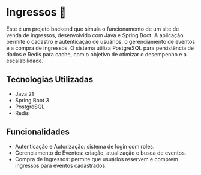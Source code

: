 # Ingressos 🎫
Este é um projeto backend que simula o funcionamento de um site de venda de ingressos, desenvolvido com Java e Spring Boot. A aplicação permite o cadastro e autenticação de usuários, o gerenciamento de eventos e a compra de ingressos. O sistema utiliza PostgreSQL para persistência de dados e Redis para cache, com o objetivo de otimizar o desempenho e a escalabilidade.

## Tecnologias Utilizadas
- Java 21
- Spring Boot 3
- PostgreSQL
- Redis

## Funcionalidades
- Autenticação e Autorização: sistema de login com roles.
- Gerenciamento de Eventos: criação, atualização e busca de eventos.
- Compra de Ingressos: permite que usuários reservem e comprem ingressos para eventos cadastrados.
